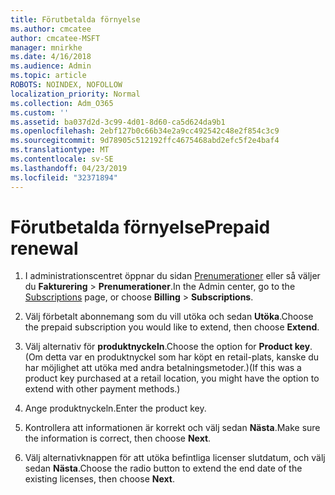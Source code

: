 ```yaml
---
title: Förutbetalda förnyelse
ms.author: cmcatee
author: cmcatee-MSFT
manager: mnirkhe
ms.date: 4/16/2018
ms.audience: Admin
ms.topic: article
ROBOTS: NOINDEX, NOFOLLOW
localization_priority: Normal
ms.collection: Adm_O365
ms.custom: ''
ms.assetid: ba037d2d-3c99-4d01-8d60-ca5d624da9b1
ms.openlocfilehash: 2ebf127b0c66b34e2a9cc492542c48e2f854c3c9
ms.sourcegitcommit: 9d78905c512192ffc4675468abd2efc5f2e4baf4
ms.translationtype: MT
ms.contentlocale: sv-SE
ms.lasthandoff: 04/23/2019
ms.locfileid: "32371894"
---
```

# <a name="prepaid-renewal"></a><span data-ttu-id="76136-102">Förutbetalda förnyelse</span><span class="sxs-lookup"><span data-stu-id="76136-102">Prepaid renewal</span></span>

1. <span data-ttu-id="76136-103">I administrationscentret öppnar du sidan [Prenumerationer](https://go.microsoft.com/fwlink/p/?linkid=842054) eller så väljer du **Fakturering** \> **Prenumerationer**.</span><span class="sxs-lookup"><span data-stu-id="76136-103">In the Admin center, go to the [Subscriptions](https://go.microsoft.com/fwlink/p/?linkid=842054) page, or choose **Billing** \> **Subscriptions**.</span></span>
    
2. <span data-ttu-id="76136-104">Välj förbetalt abonnemang som du vill utöka och sedan **Utöka**.</span><span class="sxs-lookup"><span data-stu-id="76136-104">Choose the prepaid subscription you would like to extend, then choose **Extend**.</span></span>
    
3. <span data-ttu-id="76136-105">Välj alternativ för **produktnyckeln**.</span><span class="sxs-lookup"><span data-stu-id="76136-105">Choose the option for **Product key**.</span></span> <span data-ttu-id="76136-106">(Om detta var en produktnyckel som har köpt en retail-plats, kanske du har möjlighet att utöka med andra betalningsmetoder.)</span><span class="sxs-lookup"><span data-stu-id="76136-106">(If this was a product key purchased at a retail location, you might have the option to extend with other payment methods.)</span></span>
    
4. <span data-ttu-id="76136-107">Ange produktnyckeln.</span><span class="sxs-lookup"><span data-stu-id="76136-107">Enter the product key.</span></span>
    
5. <span data-ttu-id="76136-108">Kontrollera att informationen är korrekt och välj sedan **Nästa**.</span><span class="sxs-lookup"><span data-stu-id="76136-108">Make sure the information is correct, then choose **Next**.</span></span>
    
6. <span data-ttu-id="76136-109">Välj alternativknappen för att utöka befintliga licenser slutdatum, och välj sedan **Nästa**.</span><span class="sxs-lookup"><span data-stu-id="76136-109">Choose the radio button to extend the end date of the existing licenses, then choose **Next**.</span></span>
    

